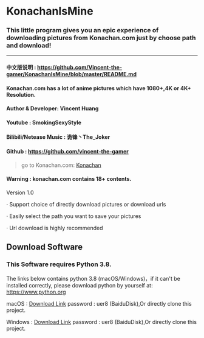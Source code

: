 # KonachanIsMine
### This little program gives you an epic experience of downloading pictures from Konachan.com just by choose path and download!

---

#### 中文版说明 : https://github.com/Vincent-the-gamer/KonachanIsMine/blob/master/README.md



#### Konachan.com has a lot of anime pictures which have 1080+,4K or 4K+ Resolution.

#### Author & Developer: Vincent Huang
#### Youtube : SmokingSexyStyle
#### Bilibili/Netease Music : 诡锋丶The_Joker
#### Github : https://github.com/vincent-the-gamer



>go to Konachan.com: [Konachan](http://konachan.net/post)

#### Warning : konachan.com contains 18+ contents.


Version 1.0 

·  Support choice of directly download pictures or download urls

·  Easily select the path you want to save your pictures

·  Url download is highly recommended

## Download Software
### This Software requires Python 3.8.
The links below contains python 3.8 (macOS/Windows)，if it can't be installed correctly,
please download python by yourself at: https://www.python.org

macOS :  [Download Link](https://pan.baidu.com/s/1tjHCUY7pduMDp5j1qqwCAA) password : uer8  (BaiduDisk),Or directly clone this project.

Windows : [Download Link](https://pan.baidu.com/s/1tjHCUY7pduMDp5j1qqwCAA) password : uer8  (BaiduDisk),Or directly clone this project.
